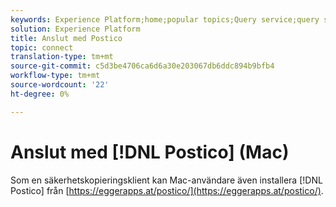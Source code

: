 ```yaml
---
keywords: Experience Platform;home;popular topics;Query service;query service;postico;Postico;connect to query service;
solution: Experience Platform
title: Anslut med Postico
topic: connect
translation-type: tm+mt
source-git-commit: c5d3be4706ca6d6a30e203067db6ddc894b9bfb4
workflow-type: tm+mt
source-wordcount: '22'
ht-degree: 0%

---
```



# Anslut med [!DNL Postico] (Mac)

Som en säkerhetskopieringsklient kan Mac-användare även installera [!DNL Postico] från [https://eggerapps.at/postico/](https://eggerapps.at/postico/).